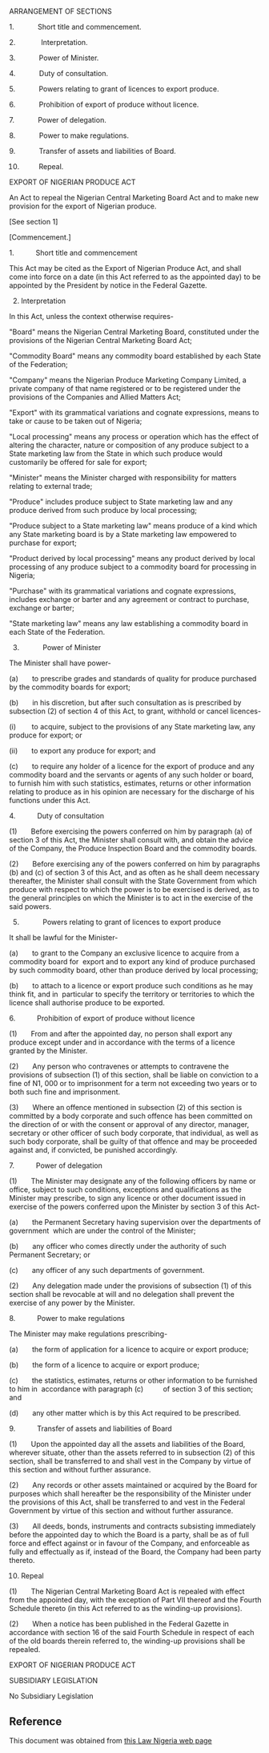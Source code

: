 # 

ARRANGEMENT OF SECTIONS

1.            Short title and commencement.

2.             Interpretation.

3.            Power of Minister.

4.            Duty of consultation.

5.            Powers relating to grant of licences to export produce.

6.            Prohibition of export of produce without licence.

7.            Power of delegation.

8.            Power to make regulations.

9.            Transfer of assets and liabilities of Board.

10.          Repeal.

EXPORT OF NIGERIAN PRODUCE ACT

An Act to repeal the Nigerian Central Marketing Board Act and to make new provision for the export of Nigerian produce.

[See section 1]

[Commencement.]

1.           Short title and commencement

This Act may be cited as the Export of Nigerian Produce Act, and shall come into force on a date (in this Act referred to as the appointed day) to be appointed by the President by notice in the Federal Gazette.

2. Interpretation

In this Act, unless the context otherwise requires-

"Board" means the Nigerian Central Marketing Board, constituted under the provisions of the Nigerian Central Marketing Board Act;

"Commodity Board" means any commodity board established by each State of the Federation;

"Company" means the Nigerian Produce Marketing Company Limited, a private company of that name registered or to be registered under the provisions of the Companies and Allied Matters Act;

"Export" with its grammatical variations and cognate expressions, means to take or cause to be taken out of Nigeria;

"Local processing" means any process or operation which has the effect of altering the character, nature or composition of any produce subject to a State marketing law from the State in which such produce would customarily be offered for sale for export;

"Minister" means the Minister charged with responsibility for matters relating to external trade;

"Produce" includes produce subject to State marketing law and any produce derived from such produce by local processing;

"Produce subject to a State marketing law" means produce of a kind which any State marketing board is by a State marketing law empowered to purchase for export;

"Product derived by local processing" means any product derived by local processing of any produce subject to a commodity board for processing in Nigeria;

"Purchase" with its grammatical variations and cognate expressions, includes exchange or barter and any agreement or contract to purchase, exchange or barter;

"State marketing law" means any law establishing a commodity board in each State of the Federation.

3.            Power of Minister

The Minister shall have power-

(a)       to prescribe grades and standards of quality for produce purchased by the commodity boards for export;

(b)       in his discretion, but after such consultation as is prescribed by subsection (2) of section 4 of this Act, to grant, withhold or cancel licences-

(i)        to acquire, subject to the provisions of any State marketing law, any produce for export; or

(ii)       to export any produce for export; and

(c)       to require any holder of a licence for the export of produce and any commodity board and the servants or agents of any such holder or board, to furnish him with such statistics, estimates, returns or other information relating to produce as in his opinion are necessary for the discharge of his functions under this Act.

4.           Duty of consultation

(1)       Before exercising the powers conferred on him by paragraph (a) of section 3 of this Act, the Minister shall consult with, and obtain the advice of the Company, the Produce Inspection Board and the commodity boards.

(2)       Before exercising any of the powers conferred on him by paragraphs (b) and (c) of section 3 of this Act, and as often as he shall deem necessary thereafter, the Minister shall consult with the State Government from which produce with respect to which the power is to be exercised is derived, as to the general principles on which the Minister is to act in the exercise of the said powers.

5.            Powers relating to grant of licences to export produce

It shall be lawful for the Minister-

(a)       to grant to the Company an exclusive licence to acquire from a commodity board for  export and to export any kind of produce purchased by such commodity board, other than produce derived by local processing;

(b)       to attach to a licence or export produce such conditions as he may think fit, and in  particular to specify the territory or territories to which the licence shall authorise produce to be exported.

6.           Prohibition of export of produce without licence

(1)       From and after the appointed day, no person shall export any produce except under and in accordance with the terms of a licence granted by the Minister.

(2)       Any person who contravenes or attempts to contravene the provisions of subsection (1) of this section, shall be liable on conviction to a fine of N1, 000 or to imprisonment for a term not exceeding two years or to both such fine and imprisonment.

(3)       Where an offence mentioned in subsection (2) of this section is committed by a body corporate and such offence has been committed on the direction of or with the consent or approval of any director, manager, secretary or other officer of such body corporate, that individual, as well as such body corporate, shall be guilty of that offence and may be proceeded against and, if convicted, be punished accordingly.

7.           Power of delegation

(1)       The Minister may designate any of the following officers by name or office, subject to such conditions, exceptions and qualifications as the Minister may prescribe, to sign any licence or other document issued in exercise of the powers conferred upon the Minister by section 3 of this Act-

(a)       the Permanent Secretary having supervision over the departments of government  which are under the control of the Minister;

(b)       any officer who comes directly under the authority of such Permanent Secretary; or

(c)       any officer of any such departments of government.

(2)       Any delegation made under the provisions of subsection (1) of this section shall be revocable at will and no delegation shall prevent the exercise of any power by the Minister.

8.           Power to make regulations

The Minister may make regulations prescribing-

(a)       the form of application for a licence to acquire or export produce;

(b)       the form of a licence to acquire or export produce;

(c)       the statistics, estimates, returns or other information to be furnished to him in  accordance with paragraph (c)          of section 3 of this section; and

(d)       any other matter which is by this Act required to be prescribed.

9.           Transfer of assets and liabilities of Board

(1)       Upon the appointed day all the assets and liabilities of the Board, wherever situate, other than the assets referred to in subsection (2) of this section, shall be transferred to and shall vest in the Company by virtue of this section and without further assurance.

(2)       Any records or other assets maintained or acquired by the Board for purposes which shall hereafter be the responsibility of the Minister under the provisions of this Act, shall be transferred to and vest in the Federal Government by virtue of this section and without further assurance.

(3)       All deeds, bonds, instruments and contracts subsisting immediately before the appointed day to which the Board is a party, shall be as of full force and effect against or in favour of the Company, and enforceable as fully and effectually as if, instead of the Board, the Company had been party thereto.

10. Repeal

(1)       The Nigerian Central Marketing Board Act is repealed with effect from the appointed day, with the exception of Part VII thereof and the Fourth Schedule thereto (in this Act referred to as the winding-up provisions).

(2)       When a notice has been published in the Federal Gazette in accordance with section 16 of the said Fourth Schedule in respect of each of the old boards therein referred to, the winding-up provisions shall be repealed.

EXPORT OF NIGERIAN PRODUCE ACT

SUBSIDIARY LEGISLATION

No Subsidiary Legislation

## Reference

This document was obtained from [this Law Nigeria web page](http://www.lawnigeria.com/LFN/E/Export-of-Nigerian-Produce-Act.php)